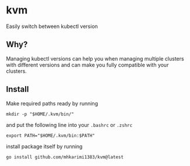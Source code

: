# kvm
Easily switch between kubectl version

## Why?
Managing kubectl versions can help you when managing multiple clusters with different versions and can make you fully compatible with your clusters.

## Install

Make required paths ready by running
```shell
mkdir -p "$HOME/.kvm/bin/"
```

and put the following line into your `.bashrc` or `.zshrc`

```shell
export PATH="$HOME/.kvm/bin:$PATH"
```

install package itself by running
```shell
go install github.com/mhkarimi1383/kvm@latest
```
